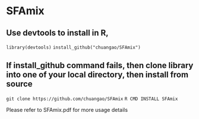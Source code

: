 # SFAmix

## Use devtools to install in R,

`library(devtools)`
`install_github("chuangao/SFAmix")`

## If install_github command fails, then clone library into one of your local directory, then install from source

`git clone https://github.com/chuangao/SFAmix`
`R CMD INSTALL SFAmix`

Please refer to SFAmix.pdf for more usage details
